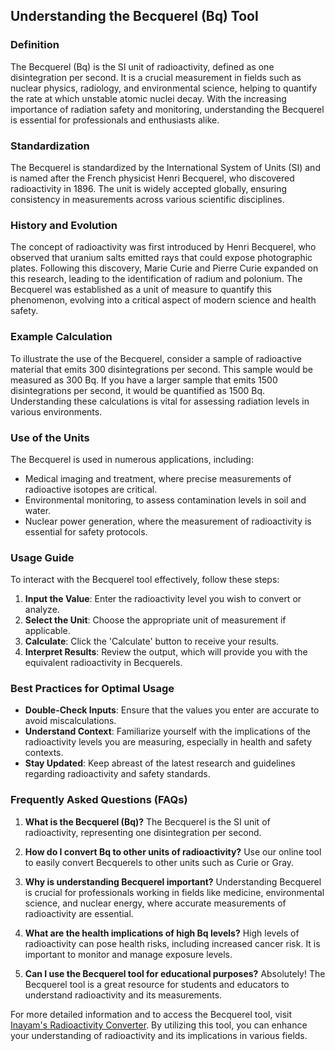## Understanding the Becquerel (Bq) Tool

### Definition
The Becquerel (Bq) is the SI unit of radioactivity, defined as one disintegration per second. It is a crucial measurement in fields such as nuclear physics, radiology, and environmental science, helping to quantify the rate at which unstable atomic nuclei decay. With the increasing importance of radiation safety and monitoring, understanding the Becquerel is essential for professionals and enthusiasts alike.

### Standardization
The Becquerel is standardized by the International System of Units (SI) and is named after the French physicist Henri Becquerel, who discovered radioactivity in 1896. The unit is widely accepted globally, ensuring consistency in measurements across various scientific disciplines.

### History and Evolution
The concept of radioactivity was first introduced by Henri Becquerel, who observed that uranium salts emitted rays that could expose photographic plates. Following this discovery, Marie Curie and Pierre Curie expanded on this research, leading to the identification of radium and polonium. The Becquerel was established as a unit of measure to quantify this phenomenon, evolving into a critical aspect of modern science and health safety.

### Example Calculation
To illustrate the use of the Becquerel, consider a sample of radioactive material that emits 300 disintegrations per second. This sample would be measured as 300 Bq. If you have a larger sample that emits 1500 disintegrations per second, it would be quantified as 1500 Bq. Understanding these calculations is vital for assessing radiation levels in various environments.

### Use of the Units
The Becquerel is used in numerous applications, including:
- Medical imaging and treatment, where precise measurements of radioactive isotopes are critical.
- Environmental monitoring, to assess contamination levels in soil and water.
- Nuclear power generation, where the measurement of radioactivity is essential for safety protocols.

### Usage Guide
To interact with the Becquerel tool effectively, follow these steps:
1. **Input the Value**: Enter the radioactivity level you wish to convert or analyze.
2. **Select the Unit**: Choose the appropriate unit of measurement if applicable.
3. **Calculate**: Click the 'Calculate' button to receive your results.
4. **Interpret Results**: Review the output, which will provide you with the equivalent radioactivity in Becquerels.

### Best Practices for Optimal Usage
- **Double-Check Inputs**: Ensure that the values you enter are accurate to avoid miscalculations.
- **Understand Context**: Familiarize yourself with the implications of the radioactivity levels you are measuring, especially in health and safety contexts.
- **Stay Updated**: Keep abreast of the latest research and guidelines regarding radioactivity and safety standards.

### Frequently Asked Questions (FAQs)

1. **What is the Becquerel (Bq)?**
   The Becquerel is the SI unit of radioactivity, representing one disintegration per second.

2. **How do I convert Bq to other units of radioactivity?**
   Use our online tool to easily convert Becquerels to other units such as Curie or Gray.

3. **Why is understanding Becquerel important?**
   Understanding Becquerel is crucial for professionals working in fields like medicine, environmental science, and nuclear energy, where accurate measurements of radioactivity are essential.

4. **What are the health implications of high Bq levels?**
   High levels of radioactivity can pose health risks, including increased cancer risk. It is important to monitor and manage exposure levels.

5. **Can I use the Becquerel tool for educational purposes?**
   Absolutely! The Becquerel tool is a great resource for students and educators to understand radioactivity and its measurements.

For more detailed information and to access the Becquerel tool, visit [Inayam's Radioactivity Converter](https://www.inayam.co/unit-converter/radioactivity). By utilizing this tool, you can enhance your understanding of radioactivity and its implications in various fields.